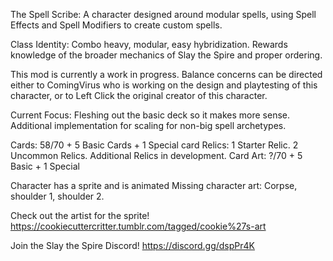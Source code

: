 The Spell Scribe: A character designed around modular spells, using Spell Effects and Spell Modifiers to create custom spells. 

Class Identity: Combo heavy, modular, easy hybridization. Rewards knowledge of the broader mechanics of Slay the Spire and proper ordering. 

This mod is currently a work in progress. Balance concerns can be directed either to ComingVirus who is working on the design and playtesting of this character, or to Left Click the original creator of this character.

Current Focus: Fleshing out the basic deck so it makes more sense. Additional implementation for scaling for non-big spell archetypes.

Cards: 58/70 + 5 Basic Cards + 1 Special card
Relics: 1 Starter Relic. 2 Uncommon Relics. Additional Relics in development.
Card Art: ?/70 + 5 Basic + 1 Special

Character has a sprite and is animated
Missing character art: Corpse, shoulder 1, shoulder 2.

Check out the artist for the sprite! https://cookiecuttercritter.tumblr.com/tagged/cookie%27s-art

Join the Slay the Spire Discord! https://discord.gg/dspPr4K
